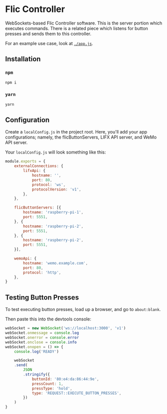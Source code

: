 # Flic Controller
WebSockets-based Flic Controller software. This is the server portion which executes commands. There is a related piece which listens for button presses and sends them to this controller.

For an example use case, look at [`./app.js`](app.js).

## Installation

### `npm`
```sh
npm i
```

### `yarn`
```sh
yarn
```

## Configuration
Create a `localConfig.js` in the project root. Here, you'll add your app configurations; namely, the flicButtonServers, LIFX API server, and WeMo API server.

Your `localConfig.js` will look something like this:

```js
module.exports = {
	externalConnections: {
		lifxApi: {
			hostname: '',
			port: 80,
			protocol: 'ws',
			protocolVersion: 'v1',
		},
	},

	flicButtonServers: [{
		hostname: 'raspberry-pi-1',
		port: 5551,
	}, {
		hostname: 'raspberry-pi-2',
		port: 5551,
	}, {
		hostname: 'raspberry-pi-2',
		port: 5551,
	}],

	wemoApi: {
		hostname: 'wemo.example.com',
		port: 80,
		protocol: 'http',
	},
}
```

## Testing Button Presses
To test executing button presses, load up a browser, and go to `about:blank`.

Then paste this into the devtools console:
```js
webSocket = new WebSocket('ws://localhost:3000', 'v1')
webSocket.onmessage = console.log
webSocket.onerror = console.error
webSocket.onclose = console.info
webSocket.onopen = () => {
	console.log('READY')

	webSocket
	.send(
		JSON
		.stringify({
			buttonId: '80:e4:da:86:44:9e',
			pressCount: 1,
			pressType: 'hold',
			type: 'REQUEST::EXECUTE_BUTTON_PRESSES',
		})
	)
}
```
